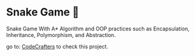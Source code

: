 # Snake Game 🐍
Snake Game With A* Algorithm and 
OOP practices such as Encapsulation, Inheritance, Polymorphism, and Abstraction.
              
go to: [CodeCrafters](https://marciofelicioo.github.io/CodeCrafters/) to check this project.
